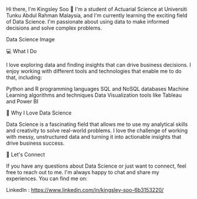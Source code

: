 Hi there, I'm Kingsley Soo 👋
I'm a student of Actuarial Science at Universiti Tunku Abdul Rahman Malaysia, and I'm currently learning the exciting field of Data Science. I'm passionate about using data to make informed decisions and solve complex problems.

Data Science Image

💻 What I Do

I love exploring data and finding insights that can drive business decisions. I enjoy working with different tools and technologies that enable me to do that, including:

Python and R programming languages
SQL and NoSQL databases
Machine Learning algorithms and techniques
Data Visualization tools like Tableau and Power BI

🌟 Why I Love Data Science

Data Science is a fascinating field that allows me to use my analytical skills and creativity to solve real-world problems. I love the challenge of working with messy, unstructured data and turning it into actionable insights that drive business success.



🤝 Let's Connect

If you have any questions about Data Science or just want to connect, feel free to reach out to me. I'm always happy to chat and share my experiences. You can find me on:

LinkedIn : https://www.linkedin.com/in/kingsley-soo-6b3153220/



